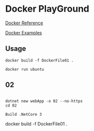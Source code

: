 # Docker PlayGround

[Docker Reference](https://docs.docker.com/v17.09/engine/reference/builder)

[Docker Examples](https://docs.docker.com/v17.09/engine/examples/)

## Usage

```
docker build -f DockerFile01 .
```

```
docker run ubuntu
```
## 02

```

dotnet new webApp -o 02 --no-https
cd 02

Build .NetCore 3

```
docker build -f DockerFile01 .
```